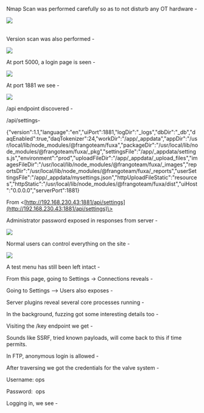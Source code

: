 Nmap Scan was performed carefully so as to not disturb any OT hardware -

![](https://lh7-rt.googleusercontent.com/docsz/AD_4nXe0EkMfrVkRTLj2v_-9Wxn19RdZsYirTk7xbciDHdE7uTUWhIfZL3ullOV_cjVLZ8c2Rt6B1ees-pYrOLCCbEaHPqrCtSOz-9HBSo-Z33dBQLWD6B9OH1RwzT_NiKfVOeUieudOvQ?key=OvGj73sy7evb3SYjw3i8KMhn)

|  |  |
| --- | --- |

Version scan was also performed -

![](https://lh7-rt.googleusercontent.com/docsz/AD_4nXfOPAUFLRpVaX7dkaWx3wDfrOS8lryaP5EGsLfDCRoycnq91X6qFIRmYA5kcyxvwE6VXSLP3hmJouABq_K1xfV5DIuuS0SapEmXdWZjIeQm_OhZl6NBEtpJFuycPQyj2cLwPw5olQ?key=OvGj73sy7evb3SYjw3i8KMhn)

At port 5000, a login page is seen -

![](https://lh7-rt.googleusercontent.com/docsz/AD_4nXfTe_Qp9RlR1RCLProj3mWj1yiN6RHkDUUF2x2s4TxV9hQABw2R0W8wPvlgsR1AwIC9Z60OsCmt0st3Irudh_eziseShf4TCiki0A7sB9Z_uO3hH4b7c8cBIVZB21_v2BdcmWA-Rw?key=OvGj73sy7evb3SYjw3i8KMhn)

At port 1881 we see -

![](https://lh7-rt.googleusercontent.com/docsz/AD_4nXfiG0u5Zbwx5XtQkf64hxBIzJV8fDdmRKUapKXs-HVJr7gX1qgrnVFVFBa2nEt_oGEKzQaLyWq9BIpF2a38Z3wUEqqFBZUJi_v5Pa_WjQSwoxrXqrtfFMrxtblX0ELAkXc1qc4QXw?key=OvGj73sy7evb3SYjw3i8KMhn)

/api endpoint discovered -

/api/settings-

{"version":1.1,"language":"en","uiPort":1881,"logDir":"\_logs","dbDir":"\_db","daqEnabled":true,"daqTokenizer":24,"workDir":"/app/\_appdata","appDir":"/usr/local/lib/node\_modules/@frangoteam/fuxa","packageDir":"/usr/local/lib/node\_modules/@frangoteam/fuxa/\_pkg","settingsFile":"/app/\_appdata/settings.js","environment":"prod","uploadFileDir":"/app/\_appdata/\_upload\_files","imagesFileDir":"/usr/local/lib/node\_modules/@frangoteam/fuxa/\_images","reportsDir":"/usr/local/lib/node\_modules/@frangoteam/fuxa/\_reports","userSettingsFile":"/app/\_appdata/mysettings.json","httpUploadFileStatic":"resources","httpStatic":"/usr/local/lib/node\_modules/@frangoteam/fuxa/dist","uiHost":"0.0.0.0","serverPort":1881}

From <[http://192.168.230.43:1881/api/settings](http://192.168.230.43:1881/api/settings)\>

Administrator password exposed in responses from server -

![](https://lh7-rt.googleusercontent.com/docsz/AD_4nXeEqe7fJ6h61ZlJtuJFYLiqx6K6pmMcD4bJGCNjHIzZkZT_so0UvDZ44JAmEiunyNyH6EBIZ0fWAcpfFd3hphna4pbQu0-mmgHKhsouzFaN6r-1FJnq_NgHWrCxXkhIkxuCVuiy_w?key=OvGj73sy7evb3SYjw3i8KMhn)

Normal users can control everything on the site -

![](https://lh7-rt.googleusercontent.com/docsz/AD_4nXcJStkL5HJfUtTLR_bP_oWIGlXVYWrQpCniyBNoN1cD74fUOQh_hvFGPV7HTUONy8h1ESZcDKARIHSLYRyrHp9qEZOfUfh0zICpqDNUvJcZrmdyxBgvRWVZnLhpBDjS75SYvV43XQ?key=OvGj73sy7evb3SYjw3i8KMhn)

A test menu has still been left intact -

From this page, going to Settings -> Connections reveals -

Going to Settings --> Users also exposes -

Server plugins reveal several core processes running -

In the background, fuzzing got some interesting details too -

Visiting the /key endpoint we get -

Sounds like SSRF, tried known payloads, will come back to this if time permits.

In FTP, anonymous login is allowed -

After traversing we got the credentials for the valve system -

Username: ops

Password:  ops

Logging in, we see -
